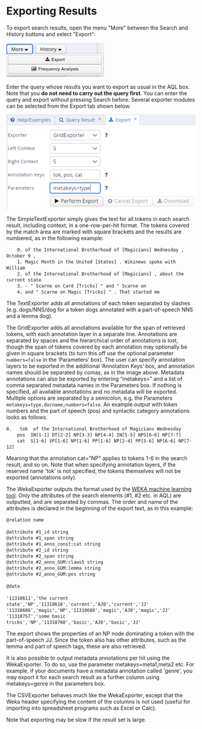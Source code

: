 # Exporting Results

To export search results, open the menu "More" between the Search and
History buttons and select "Export":

![](export.png)

Enter the query whose results you want to export as usual in the AQL
box. Note that you **do not need to carry out the query first**. You can
enter the query and export without pressing Search before. Several
exporter modules can be selected from the Export tab shown below.

![](export2.png)

The SimpleTextExporter simply gives the text for all tokens in each
search result, including context, in a one-row-per-hit format. The
tokens covered by the match area are marked with square brackets and the
results are numbered, as in the following
example:

``` 
    0. of the International Brotherhood of [Magicians] Wednesday , October 9 , 
    1. Magic Month in the United [States] . Wikinews spoke with William 
    2. of the International Brotherhood of [Magicians] , about the current state 
    3. - " Scarne on Card [Tricks] " and " Scarne on 
    4. and " Scarne on Magic [Tricks] " . That started me 
```

The TextExporter adds all annotations of each token separated by slashes
(e.g. dogs/NNS/dog for a token dogs annotated with a part-of-speech NNS
and a lemma dog).

The GridExporter adds all annotations available for the span of
retrieved tokens, with each annotation layer in a separate line.
Annotations are separated by spaces and the hierarchical order of
annotations is lost, though the span of tokens covered by each
annotation may optionally be given in square brackets (to turn this off
use the optional parameter `numbers=false` in the ‘Parameters’ box). The
user can specify annotation layers to be exported in the additional
‘Annotation Keys’ box, and annotation names should be separated by
comas, as in the image above. Metadata annotations can also be exported
by entering “metakeys=” and a list of comma separated metadata names in
the Parameters box. If nothing is specified, all available annotations
and no metadata will be exported. Multiple options are separated by a
semicolon, e.g. the Parameters `metakeys=type,docname;numbers=false`. An
example output with token numbers and the part of speech (pos) and
syntactic category annotations looks as follows.

    0.   tok  of the International Brotherhood of Magicians Wednesday 
        pos  IN[1-1] DT[2-2] NP[3-3] NP[4-4] IN[5-5] NPS[6-6] NP[7-7] 
        cat  S[1-6] VP[1-6] NP[1-6] PP[1-6] NP[2-4] PP[5-6] NP[6-6] NP[7-12] 

Meaning that the annotation cat="NP" applies to tokens 1-6 in the search
result, and so on. Note that when specifying annotation layers, if the
reserved name 'tok' is not specified, the tokens themselves will not be
exported (annotations only).

The WekaExporter outputs the format used by the [WEKA machine learning
tool](http://www.cs.waikato.ac.nz/ml/weka/). Only the attributes of the
search elements (\#1, \#2 etc. in AQL) are outputted, and are separated
by commas. The order and name of the attributes is declared in the
beginning of the export text, as in this example:

    @relation name
    
    @attribute #1_id string
    @attribute #1_span string
    @attribute #1_anno_const:cat string
    @attribute #2_id string
    @attribute #2_span string
    @attribute #2_anno_GUM:claws5 string
    @attribute #2_anno_GUM:lemma string
    @attribute #2_anno_GUM:pos string
    
    @data
    
    '11318611','the current state','NP','11318616','current','AJ0','current','JJ'
    '11318686','magic','NP','11318688','magic','AJ0','magic','JJ'
    '11318757','some basic tricks','NP','11318760','basic','AJ0','basic','JJ'

The export shows the properties of an NP node dominating a token with
the part-of-speech JJ. Since the token also has other attributes, such
as the lemma and part of speech tags, these are also retrieved.

It is also possible to output metadata annotations per hit using the
WekaExporter. To do so, use the parameter metakeys=meta1,meta2 etc. For
example, if your documents have a metadata annotation called 'genre',
you may export it for each search result as a further column using
metakeys=genre in the parameters box.

The CSVExporter behaves much like the WekaExporter, except that the Weka
header specifying the content of the columns is not used (useful for
importing into spreadsheet programs such as Excel or Calc).

Note that exporting may be slow if the result set is large.